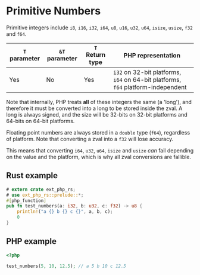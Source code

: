 # Primitive Numbers

Primitive integers include `i8`, `i16`, `i32`, `i64`, `u8`, `u16`, `u32`, `u64`,
`isize`, `usize`, `f32` and `f64`.

| `T` parameter | `&T` parameter | `T` Return type | PHP representation                                                               |
| ------------- | -------------- | --------------- | -------------------------------------------------------------------------------- |
| Yes           | No             | Yes             | `i32` on 32-bit platforms, `i64` on 64-bit platforms, `f64` platform-independent |

Note that internally, PHP treats **all** of these integers the same (a 'long'),
and therefore it must be converted into a long to be stored inside the zval. A
long is always signed, and the size will be 32-bits on 32-bit platforms and
64-bits on 64-bit platforms.

Floating point numbers are always stored in a `double` type (`f64`), regardless
of platform. Note that converting a zval into a `f32` will lose accuracy.

This means that converting `i64`, `u32`, `u64`, `isize` and `usize` _can_ fail
depending on the value and the platform, which is why all zval conversions are
fallible.

## Rust example

```rust
# extern crate ext_php_rs;
# use ext_php_rs::prelude::*;
#[php_function]
pub fn test_numbers(a: i32, b: u32, c: f32) -> u8 {
    println!("a {} b {} c {}", a, b, c);
    0
}
```

## PHP example

```php
<?php

test_numbers(5, 10, 12.5); // a 5 b 10 c 12.5
```
